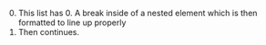 0. This list has
    0. A break inside of a nested element
       which is then formatted to line up properly
0. Then continues.
